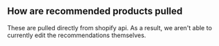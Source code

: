 ## How are recommended products pulled 

These are pulled directly from shopify api. As a result, we aren't able to currently edit the recommendations themselves.
